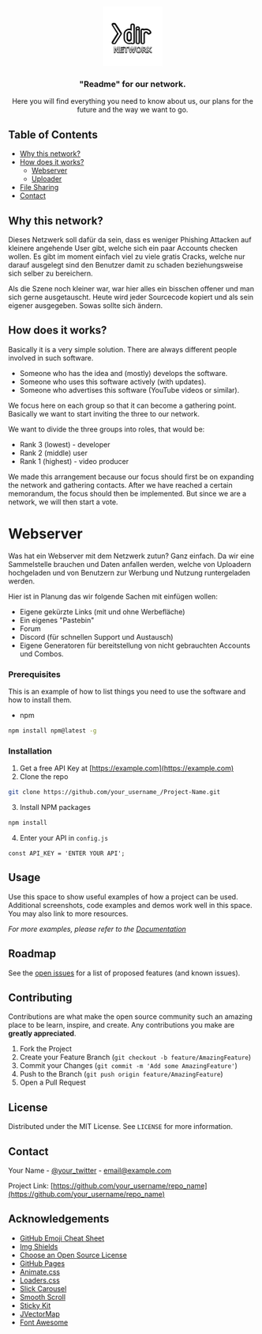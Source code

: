 <!-- PROJECT LOGO -->
<br />
<p align="center">
  <a href="www.dir-network.com">
    <img src="logo_github.png" alt="Logo" width="120" height="120">
  </a>

  <h3 align="center">"Readme" for our network.</h3>

  <p align="center">
    Here you will find everything you need to know about us, our plans for the future and the way we want to go.
    <br />
</p>



<!-- TABLE OF CONTENTS -->
## Table of Contents

* [Why this network?](#Why-this-network)
* [How does it works?](#how-does-it-works)
  * [Webserver](#Webserver)
  * [Uploader](#Uploader)
* [File Sharing](#File-Sharing)
* [Contact](#Contact)



<!-- ABOUT THE PROJECT -->
## Why this network?

Dieses Netzwerk soll dafür da sein, dass es weniger Phishing Attacken auf kleinere angehende User gibt, welche sich ein paar Accounts checken wollen. Es gibt im moment einfach viel zu viele gratis Cracks, welche nur darauf ausgelegt sind den Benutzer damit zu schaden beziehungsweise sich selber zu bereichern.

Als die Szene noch kleiner war, war hier alles ein bisschen offener und man sich gerne ausgetauscht. Heute wird jeder Sourcecode kopiert und als sein eigener ausgegeben. Sowas sollte sich ändern.

<!-- GETTING STARTED -->
## How does it works?

Basically it is a very simple solution. There are always different people involved in such software.
* Someone who has the idea and (mostly) develops the software.
* Someone who uses this software actively (with updates).
* Someone who advertises this software (YouTube videos or similar).

We focus here on each group so that it can become a gathering point. Basically we want to start inviting the three to our network.

We want to divide the three groups into roles, that would be:
* Rank 3 (lowest) - developer
* Rank 2 (middle) user
* Rank 1 (highest) - video producer

We made this arrangement because our focus should first be on expanding the network and gathering contacts. After we have reached a certain memorandum, the focus should then be implemented. But since we are a network, we will then start a vote.

# Webserver

Was hat ein Webserver mit dem Netzwerk zutun?
Ganz einfach. Da wir eine Sammelstelle brauchen und Daten anfallen werden, welche von Uploadern hochgeladen und von Benutzern zur Werbung und Nutzung runtergeladen werden.

Hier ist in Planung das wir folgende Sachen mit einfügen wollen:
* Eigene gekürzte Links (mit und ohne Werbefläche)
* Ein eigenes "Pastebin"
* Forum
* Discord (für schnellen Support und Austausch)
* Eigene Generatoren für bereitstellung von nicht gebrauchten Accounts und Combos.


### Prerequisites

This is an example of how to list things you need to use the software and how to install them.
* npm
```sh
npm install npm@latest -g
```

### Installation

1. Get a free API Key at [https://example.com](https://example.com)
2. Clone the repo
```sh
git clone https://github.com/your_username_/Project-Name.git
```
3. Install NPM packages
```sh
npm install
```
4. Enter your API in `config.js`
```JS
const API_KEY = 'ENTER YOUR API';
```



<!-- USAGE EXAMPLES -->
## Usage

Use this space to show useful examples of how a project can be used. Additional screenshots, code examples and demos work well in this space. You may also link to more resources.

_For more examples, please refer to the [Documentation](https://example.com)_



<!-- ROADMAP -->
## Roadmap

See the [open issues](https://github.com/othneildrew/Best-README-Template/issues) for a list of proposed features (and known issues).



<!-- CONTRIBUTING -->
## Contributing

Contributions are what make the open source community such an amazing place to be learn, inspire, and create. Any contributions you make are **greatly appreciated**.

1. Fork the Project
2. Create your Feature Branch (`git checkout -b feature/AmazingFeature`)
3. Commit your Changes (`git commit -m 'Add some AmazingFeature'`)
4. Push to the Branch (`git push origin feature/AmazingFeature`)
5. Open a Pull Request



<!-- LICENSE -->
## License

Distributed under the MIT License. See `LICENSE` for more information.



<!-- CONTACT -->
## Contact

Your Name - [@your_twitter](https://twitter.com/your_username) - email@example.com

Project Link: [https://github.com/your_username/repo_name](https://github.com/your_username/repo_name)



<!-- ACKNOWLEDGEMENTS -->
## Acknowledgements
* [GitHub Emoji Cheat Sheet](https://www.webpagefx.com/tools/emoji-cheat-sheet)
* [Img Shields](https://shields.io)
* [Choose an Open Source License](https://choosealicense.com)
* [GitHub Pages](https://pages.github.com)
* [Animate.css](https://daneden.github.io/animate.css)
* [Loaders.css](https://connoratherton.com/loaders)
* [Slick Carousel](https://kenwheeler.github.io/slick)
* [Smooth Scroll](https://github.com/cferdinandi/smooth-scroll)
* [Sticky Kit](http://leafo.net/sticky-kit)
* [JVectorMap](http://jvectormap.com)
* [Font Awesome](https://fontawesome.com)





<!-- MARKDOWN LINKS & IMAGES -->
<!-- https://www.markdownguide.org/basic-syntax/#reference-style-links -->
[contributors-shield]: https://img.shields.io/github/contributors/othneildrew/Best-README-Template.svg?style=flat-square
[contributors-url]: https://github.com/othneildrew/Best-README-Template/graphs/contributors
[forks-shield]: https://img.shields.io/github/forks/othneildrew/Best-README-Template.svg?style=flat-square
[forks-url]: https://github.com/othneildrew/Best-README-Template/network/members
[stars-shield]: https://img.shields.io/github/stars/othneildrew/Best-README-Template.svg?style=flat-square
[stars-url]: https://github.com/othneildrew/Best-README-Template/stargazers
[issues-shield]: https://img.shields.io/github/issues/othneildrew/Best-README-Template.svg?style=flat-square
[issues-url]: https://github.com/othneildrew/Best-README-Template/issues
[license-shield]: https://img.shields.io/github/license/othneildrew/Best-README-Template.svg?style=flat-square
[license-url]: https://github.com/othneildrew/Best-README-Template/blob/master/LICENSE.txt
[linkedin-shield]: https://img.shields.io/badge/-LinkedIn-black.svg?style=flat-square&logo=linkedin&colorB=555
[linkedin-url]: https://linkedin.com/in/othneildrew
[product-screenshot]: images/screenshot.png
